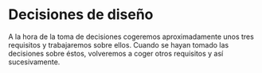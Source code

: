 # Decisiones de diseño
A la hora de la toma de decisiones cogeremos aproximadamente unos tres requisitos y trabajaremos sobre ellos. Cuando se hayan tomado las decisiones sobre éstos, volveremos a coger otros requisitos y así sucesivamente. 
